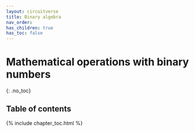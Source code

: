 ```yaml
---
layout: circuitverse
title: Binary algebra
nav_order:
has_children: true
has_toc: false
---
```


# Mathematical operations with binary numbers
{: .no_toc}

## Table of contents

{% include chapter_toc.html %}

